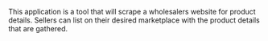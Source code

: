 This application is a tool that will scrape a wholesalers website for product details. Sellers can list on their desired marketplace with the product details that are gathered.